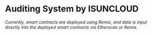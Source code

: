 # Auditing System by ISUNCLOUD
*Currently, smart contracts are deployed using Remix, and data is input directly into the deployed smart contracts via Etherscan or Remix.*

